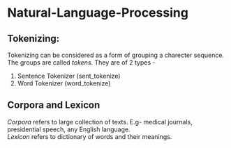 # Natural-Language-Processing 

## Tokenizing:
Tokenizing can be considered as a form of grouping a charecter sequence. The groups are called *tokens*. They are of 2 types - 
1. Sentence Tokenizer (sent_tokenize)
2. Word Tokenizer (word_tokenize)

## Corpora and Lexicon
*Corpora* refers to large collection of texts. E.g- medical journals, presidential speech, any English language.  
*Lexicon* refers to dictionary of words and their meanings.
